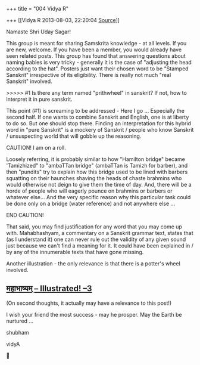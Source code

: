 +++
title = "004 Vidya R"

+++
[[Vidya R	2013-08-03, 22:20:04 [Source](https://groups.google.com/g/samskrita/c/1A2hxH0Qc58)]]



Namaste Shri Uday Sagar!

  

This group is meant for sharing Samskrita knowledge - at all levels. If you are new, welcome. If you have been a member, you would already have seen related posts. This group has found that answering questions about naming babies is very tricky - generally it is the case of "adjusting the head according to the hat". Posters just want their chosen word to be "Stamped Sanskrit" irrespective of its eligibility. There is really not much "real Sanskrit" involved.

  

\>\>\>\>\> #1 Is there any term named "prithwheel" in sanskrit? If not, how to interpret it in pure sanskrit.

This point (#1) is screaming to be addressed - Here I go ... 
Especially the second half. If one wants to combine Sanskrit and English, one is at liberty to do so. But one should stop there.
Finding an interpretation for this hybrid word in "pure Sanskrit" is a mockery of Sanskrit / people who know Sanskrit / unsuspecting world that will gobble up the reasoning. 

  

CAUTION! I am on a roll.

Loosely referring, it is probably similar to how "Hamilton bridge" became 'Tamizhized" to "ambaTTan bridge" (ambaTTan is Tamizh for barber), and then "pundits" try to explain how this bridge used to be lined with barbers squatting on their haunches shaving the heads of chaste brahmins who would otherwise not deign to give them the time of day. And, there will be a horde of people who will eagerly pounce on brahmins or barbers or whatever else... And the very specific reason why this particular task could be done only on a bridge (water reference) and not anywhere else ...

END CAUTION!

  

That said, you may find justification for any word that you may come up with. Mahabhashyam, a commentary on a Sanskrit grammar text, states that (as I understand it) one can never rule out the validity of any given sound just because we can't find a meaning for it. It could have been explained in / by any of the innumerable texts that have gone missing.

  

Another illustration - the only relevance is that there is a potter's wheel involved. 

## [महाभाष्यम् – Illustrated! –3](http://manoratham.wordpress.com/2012/07/08/%e0%a4%ae%e0%a4%b9%e0%a4%be%e0%a4%ad%e0%a4%be%e0%a4%b7%e0%a5%8d%e0%a4%af%e0%a4%ae%e0%a5%8d-illustrated-3/)

(On second thoughts, it actually may have a relevance to this post!)

  

I wish your friend the most success - may he prosper. May the Earth be nurtured ...

  

shubham

vidyA



